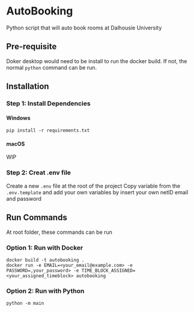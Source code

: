 # AutoBooking
Python script that will auto book rooms at Dalhousie University

## Pre-requisite
Doker desktop would need to be install to run the docker build.
If not, the normal `python` command can be run.

## Installation
### Step 1: Install Dependencies
#### Windows
```
pip install -r requirements.txt
```

#### macOS
WIP


### Step 2: Creat .env file
Create a new `.env` file at the root of the project
Copy variable from the `.env.template` and add your own variables by insert your own netID email and password

## Run Commands
At root folder, these commands can be run

### Option 1: Run with Docker
```
docker build -t autobooking .
docker run -e EMAIL=<your_email@example.com> -e PASSWORD=,your_password> -e TIME_BLOCK_ASSIGNED=<your_assigned_timeblock> autobooking
```

### Option 2: Run with Python
```
python -m main
```

